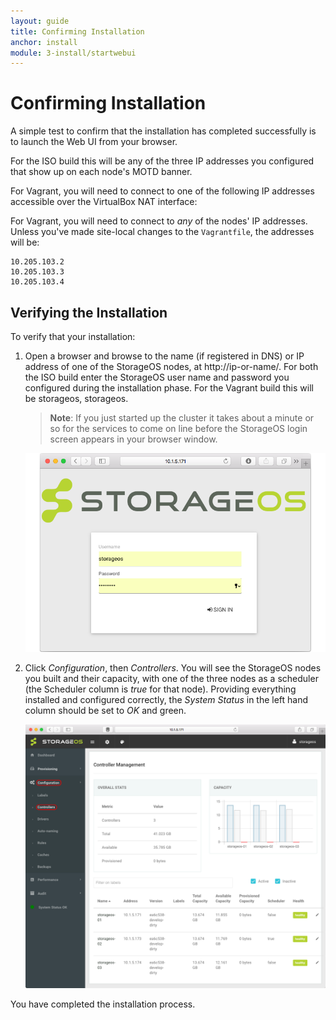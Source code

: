 ```yaml
---
layout: guide
title: Confirming Installation
anchor: install
module: 3-install/startwebui
---
```


# Confirming Installation

A simple test to confirm that the installation has completed successfully is to launch the Web UI from your browser.

For the ISO build this will be any of the three IP addresses you configured that show up on each node's MOTD banner.

For Vagrant, you will need to connect to one of the following IP addresses accessible over the VirtualBox NAT interface:

For Vagrant, you will need to connect to *any* of the nodes' IP addresses. Unless you've made site-local changes to
the `Vagrantfile`, the addresses will be:

```
10.205.103.2
10.205.103.3
10.205.103.4
```

## Verifying the Installation

To verify that your installation:

1. Open a browser and browse to the name (if registered in DNS) or IP address of one of the StorageOS nodes, at http://ip-or-name/.  For both the ISO build enter the StorageOS user name and password you configured during the installation phase.  For the Vagrant build this will be storageos, storageos.

   >**Note**: If you just started up the cluster it takes about a minute or so for the services to come on line before the StorageOS login screen appears in your browser window.

    ![screenshot](/images/docs/iso/weblogin.png)

1. Click *Configuration*, then *Controllers*. You will see the StorageOS nodes you built and their capacity, with one of the three nodes as a scheduler (the Scheduler column is *true* for that node).  Providing everything installed and configured correctly, the *System Status* in the left hand column should be set to *OK* and green.

    <a name="WebUI"></a>[<img src="/images/docs/iso/webui.png" width="760">](./webuipng.html)

You have completed the installation process.
